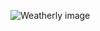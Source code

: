 ![Weatherly image](https://github.com/user-attachments/assets/bc43c282-eda6-477d-aca6-58fdbc44be61)
